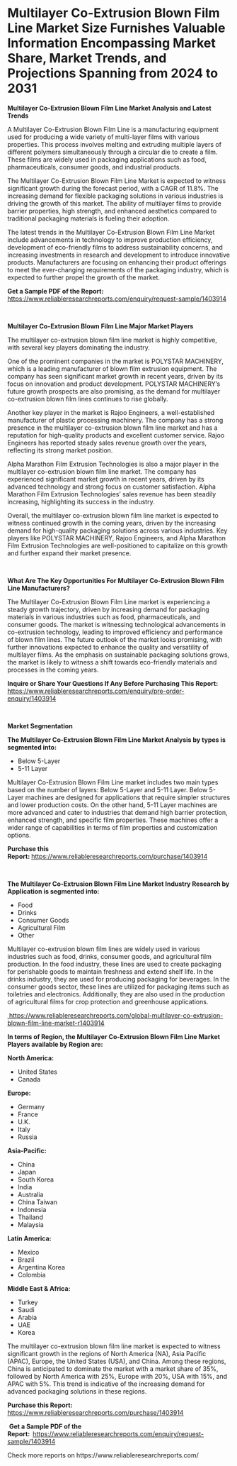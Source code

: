 <p><h1>Multilayer Co-Extrusion Blown Film Line Market Size Furnishes Valuable Information Encompassing Market Share, Market Trends, and Projections Spanning from 2024 to 2031</h1></p><p><strong>Multilayer Co-Extrusion Blown Film Line Market Analysis and Latest Trends</strong></p>
<p><p>A Multilayer Co-Extrusion Blown Film Line is a manufacturing equipment used for producing a wide variety of multi-layer films with various properties. This process involves melting and extruding multiple layers of different polymers simultaneously through a circular die to create a film. These films are widely used in packaging applications such as food, pharmaceuticals, consumer goods, and industrial products.</p><p>The Multilayer Co-Extrusion Blown Film Line Market is expected to witness significant growth during the forecast period, with a CAGR of 11.8%. The increasing demand for flexible packaging solutions in various industries is driving the growth of this market. The ability of multilayer films to provide barrier properties, high strength, and enhanced aesthetics compared to traditional packaging materials is fueling their adoption.</p><p>The latest trends in the Multilayer Co-Extrusion Blown Film Line Market include advancements in technology to improve production efficiency, development of eco-friendly films to address sustainability concerns, and increasing investments in research and development to introduce innovative products. Manufacturers are focusing on enhancing their product offerings to meet the ever-changing requirements of the packaging industry, which is expected to further propel the growth of the market.</p></p>
<p><strong>Get a Sample PDF of the Report:&nbsp;</strong> <a href="https://www.reliableresearchreports.com/enquiry/request-sample/1403914">https://www.reliableresearchreports.com/enquiry/request-sample/1403914</a></p>
<p>&nbsp;</p>
<p><strong>Multilayer Co-Extrusion Blown Film Line Major Market Players</strong></p>
<p><p>The multilayer co-extrusion blown film line market is highly competitive, with several key players dominating the industry. </p><p>One of the prominent companies in the market is POLYSTAR MACHINERY, which is a leading manufacturer of blown film extrusion equipment. The company has seen significant market growth in recent years, driven by its focus on innovation and product development. POLYSTAR MACHINERY’s future growth prospects are also promising, as the demand for multilayer co-extrusion blown film lines continues to rise globally.</p><p>Another key player in the market is Rajoo Engineers, a well-established manufacturer of plastic processing machinery. The company has a strong presence in the multilayer co-extrusion blown film line market and has a reputation for high-quality products and excellent customer service. Rajoo Engineers has reported steady sales revenue growth over the years, reflecting its strong market position.</p><p>Alpha Marathon Film Extrusion Technologies is also a major player in the multilayer co-extrusion blown film line market. The company has experienced significant market growth in recent years, driven by its advanced technology and strong focus on customer satisfaction. Alpha Marathon Film Extrusion Technologies’ sales revenue has been steadily increasing, highlighting its success in the industry.</p><p>Overall, the multilayer co-extrusion blown film line market is expected to witness continued growth in the coming years, driven by the increasing demand for high-quality packaging solutions across various industries. Key players like POLYSTAR MACHINERY, Rajoo Engineers, and Alpha Marathon Film Extrusion Technologies are well-positioned to capitalize on this growth and further expand their market presence.</p></p>
<p>&nbsp;</p>
<p><strong>What Are The Key Opportunities For Multilayer Co-Extrusion Blown Film Line Manufacturers?</strong></p>
<p><p>The Multilayer Co-Extrusion Blown Film Line market is experiencing a steady growth trajectory, driven by increasing demand for packaging materials in various industries such as food, pharmaceuticals, and consumer goods. The market is witnessing technological advancements in co-extrusion technology, leading to improved efficiency and performance of blown film lines. The future outlook of the market looks promising, with further innovations expected to enhance the quality and versatility of multilayer films. As the emphasis on sustainable packaging solutions grows, the market is likely to witness a shift towards eco-friendly materials and processes in the coming years.</p></p>
<p><strong>Inquire or Share Your Questions If Any Before Purchasing This Report:</strong> <a href="https://www.reliableresearchreports.com/enquiry/pre-order-enquiry/1403914">https://www.reliableresearchreports.com/enquiry/pre-order-enquiry/1403914</a></p>
<p>&nbsp;</p>
<p><strong>Market Segmentation</strong></p>
<p><strong>The Multilayer Co-Extrusion Blown Film Line Market Analysis by types is segmented into:</strong></p>
<p><ul><li>Below 5-Layer</li><li>5-11 Layer</li></ul></p>
<p><p>Multilayer Co-Extrusion Blown Film Line market includes two main types based on the number of layers: Below 5-Layer and 5-11 Layer. Below 5-Layer machines are designed for applications that require simpler structures and lower production costs. On the other hand, 5-11 Layer machines are more advanced and cater to industries that demand high barrier protection, enhanced strength, and specific film properties. These machines offer a wider range of capabilities in terms of film properties and customization options.</p></p>
<p><strong>Purchase this Report:&nbsp;</strong><a href="https://www.reliableresearchreports.com/purchase/1403914">https://www.reliableresearchreports.com/purchase/1403914</a></p>
<p>&nbsp;</p>
<p><strong>The Multilayer Co-Extrusion Blown Film Line Market Industry Research by Application is segmented into:</strong></p>
<p><ul><li>Food</li><li>Drinks</li><li>Consumer Goods</li><li>Agricultural Film</li><li>Other</li></ul></p>
<p><p>Multilayer co-extrusion blown film lines are widely used in various industries such as food, drinks, consumer goods, and agricultural film production. In the food industry, these lines are used to create packaging for perishable goods to maintain freshness and extend shelf life. In the drinks industry, they are used for producing packaging for beverages. In the consumer goods sector, these lines are utilized for packaging items such as toiletries and electronics. Additionally, they are also used in the production of agricultural films for crop protection and greenhouse applications.</p></p>
<p><a href="https://www.reliableresearchreports.com/global-multilayer-co-extrusion-blown-film-line-market-r1403914">&nbsp;https://www.reliableresearchreports.com/global-multilayer-co-extrusion-blown-film-line-market-r1403914</a></p>
<p><strong>In terms of Region, the Multilayer Co-Extrusion Blown Film Line Market Players available by Region are:</strong></p>
<p>
    <p> <strong> North America: </strong>
        <ul>
            <li>United States</li>
            <li>Canada</li>
        </ul>
        </p> 
    <p> <strong> Europe: </strong>
        <ul>
            <li>Germany</li>
            <li>France</li>
            <li>U.K.</li>
            <li>Italy</li>
            <li>Russia</li>
        </ul>
        </p> 
    <p> <strong> Asia-Pacific: </strong>
        <ul>
            <li>China</li>
            <li>Japan</li>
            <li>South Korea</li>
            <li>India</li>
            <li>Australia</li>
            <li>China Taiwan</li>
            <li>Indonesia</li>
            <li>Thailand</li>
            <li>Malaysia</li>
        </ul>
        </p> 
    <p> <strong> Latin America: </strong>
        <ul>
            <li>Mexico</li>
            <li>Brazil</li>
            <li>Argentina Korea</li>
            <li>Colombia</li>
        </ul>
        </p> 
    <p> <strong> Middle East & Africa: </strong>
        <ul>
            <li>Turkey</li>
            <li>Saudi</li>
            <li>Arabia</li>
            <li>UAE</li>
            <li>Korea</li>
        </ul>
    </p>
    </p>
<p><p>The multilayer co-extrusion blown film line market is expected to witness significant growth in the regions of North America (NA), Asia Pacific (APAC), Europe, the United States (USA), and China. Among these regions, China is anticipated to dominate the market with a market share of 35%, followed by North America with 25%, Europe with 20%, USA with 15%, and APAC with 5%. This trend is indicative of the increasing demand for advanced packaging solutions in these regions.</p></p>
<p><strong>Purchase this Report: </strong><a href="https://www.reliableresearchreports.com/purchase/1403914">https://www.reliableresearchreports.com/purchase/1403914</a></p>
<p>&nbsp;<strong>Get a Sample PDF of the Report:&nbsp;&nbsp;</strong><a href="https://www.reliableresearchreports.com/enquiry/request-sample/1403914">https://www.reliableresearchreports.com/enquiry/request-sample/1403914</a></p>
<p><strong></strong></p>
<p>Check more reports on https://www.reliableresearchreports.com/</p>
